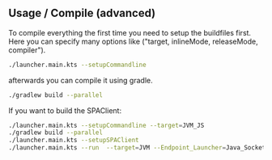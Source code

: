 ## Usage / Compile (advanced)

To compile everything the first time you need to setup the buildfiles first.
Here you can specify many options like ("target, inlineMode, releaseMode, compiler").

```bash
./launcher.main.kts --setupCommandline
```

afterwards you can compile it using gradle.

```bash
./gradlew build --parallel
```


If you want to build the SPAClient:
```bash
./launcher.main.kts --setupCommandline --target=JVM_JS
./gradlew build --parallel
./launcher.main.kts --setupSPAClient
./launcher.main.kts --run  --target=JVM --Endpoint_Launcher=Java_Sockets --processUrls=localhost:80
```
